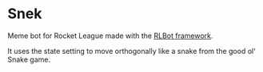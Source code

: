 # Snek
Meme bot for Rocket League made with the [RLBot framework](https://github.com/RLBot/RLBot).

It uses the state setting to move orthogonally like a snake from the good ol' Snake game.

